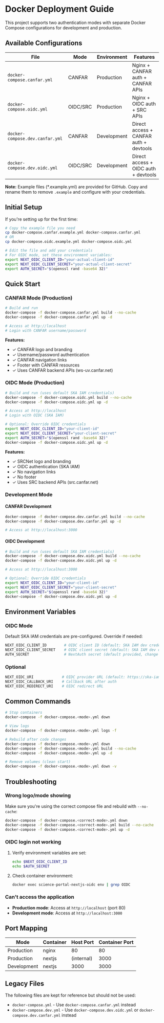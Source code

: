 # Docker Deployment Guide

This project supports two authentication modes with separate Docker Compose configurations for development and production.

## Available Configurations

| File | Mode | Environment | Features |
|------|------|-------------|----------|
| `docker-compose.canfar.yml` | CANFAR | Production | Nginx + CANFAR auth + CANFAR APIs |
| `docker-compose.oidc.yml` | OIDC/SRC | Production | Nginx + OIDC auth + SRC APIs |
| `docker-compose.dev.canfar.yml` | CANFAR | Development | Direct access + CANFAR auth + devtools |
| `docker-compose.dev.oidc.yml` | OIDC/SRC | Development | Direct access + OIDC auth + devtools |

**Note:** Example files (*.example.yml) are provided for GitHub. Copy and rename them to remove `.example` and configure with your credentials.

## Initial Setup

If you're setting up for the first time:

```bash
# Copy the example file you need
cp docker-compose.canfar.example.yml docker-compose.canfar.yml
# OR
cp docker-compose.oidc.example.yml docker-compose.oidc.yml

# Edit the file and add your credentials
# For OIDC mode, set these environment variables:
export NEXT_OIDC_CLIENT_ID="your-actual-client-id"
export NEXT_OIDC_CLIENT_SECRET="your-actual-client-secret"
export AUTH_SECRET="$(openssl rand -base64 32)"
```

## Quick Start

### CANFAR Mode (Production)

```bash
# Build and run
docker-compose -f docker-compose.canfar.yml build --no-cache
docker-compose -f docker-compose.canfar.yml up -d

# Access at http://localhost
# Login with CANFAR username/password
```

**Features:**
- ✓ CANFAR logo and branding
- ✓ Username/password authentication
- ✓ CANFAR navigation links
- ✓ Footer with CANFAR resources
- ✓ Uses CANFAR backend APIs (ws-uv.canfar.net)

### OIDC Mode (Production)

```bash
# Build and run (uses default SKA IAM credentials)
docker-compose -f docker-compose.oidc.yml build --no-cache
docker-compose -f docker-compose.oidc.yml up -d

# Access at http://localhost
# Login with OIDC (SKA IAM)

# Optional: Override OIDC credentials
export NEXT_OIDC_CLIENT_ID="your-client-id"
export NEXT_OIDC_CLIENT_SECRET="your-client-secret"
export AUTH_SECRET="$(openssl rand -base64 32)"
docker-compose -f docker-compose.oidc.yml up -d
```

**Features:**
- ✓ SRCNet logo and branding
- ✓ OIDC authentication (SKA IAM)
- ✓ No navigation links
- ✓ No footer
- ✓ Uses SRC backend APIs (src.canfar.net)

### Development Mode

#### CANFAR Development

```bash
docker-compose -f docker-compose.dev.canfar.yml build --no-cache
docker-compose -f docker-compose.dev.canfar.yml up -d

# Access at http://localhost:3000
```

#### OIDC Development

```bash
# Build and run (uses default SKA IAM credentials)
docker-compose -f docker-compose.dev.oidc.yml build --no-cache
docker-compose -f docker-compose.dev.oidc.yml up -d

# Access at http://localhost:3000

# Optional: Override OIDC credentials
export NEXT_OIDC_CLIENT_ID="your-client-id"
export NEXT_OIDC_CLIENT_SECRET="your-client-secret"
export AUTH_SECRET="$(openssl rand -base64 32)"
docker-compose -f docker-compose.dev.oidc.yml up -d
```

## Environment Variables

### OIDC Mode

Default SKA IAM credentials are pre-configured. Override if needed:

```bash
NEXT_OIDC_CLIENT_ID        # OIDC client ID (default: SKA IAM dev credentials)
NEXT_OIDC_CLIENT_SECRET    # OIDC client secret (default: SKA IAM dev credentials)
AUTH_SECRET                # NextAuth secret (default provided, change for production)
```

### Optional

```bash
NEXT_OIDC_URI             # OIDC provider URL (default: https://ska-iam.stfc.ac.uk/)
NEXT_OIDC_CALLBACK_URI    # Callback URL after auth
NEXT_OIDC_REDIRECT_URI    # OIDC redirect URL
```

## Common Commands

```bash
# Stop containers
docker-compose -f docker-compose.<mode>.yml down

# View logs
docker-compose -f docker-compose.<mode>.yml logs -f

# Rebuild after code changes
docker-compose -f docker-compose.<mode>.yml down
docker-compose -f docker-compose.<mode>.yml build --no-cache
docker-compose -f docker-compose.<mode>.yml up -d

# Remove volumes (clean start)
docker-compose -f docker-compose.<mode>.yml down -v
```

## Troubleshooting

### Wrong logo/mode showing

Make sure you're using the correct compose file and rebuild with `--no-cache`:

```bash
docker-compose -f docker-compose.<correct-mode>.yml down
docker-compose -f docker-compose.<correct-mode>.yml build --no-cache
docker-compose -f docker-compose.<correct-mode>.yml up -d
```

### OIDC login not working

1. Verify environment variables are set:
   ```bash
   echo $NEXT_OIDC_CLIENT_ID
   echo $AUTH_SECRET
   ```

2. Check container environment:
   ```bash
   docker exec science-portal-nextjs-oidc env | grep OIDC
   ```

### Can't access the application

- **Production mode**: Access at `http://localhost` (port 80)
- **Development mode**: Access at `http://localhost:3000`

## Port Mapping

| Mode | Container | Host Port | Container Port |
|------|-----------|-----------|----------------|
| Production | nginx | 80 | 80 |
| Production | nextjs | (internal) | 3000 |
| Development | nextjs | 3000 | 3000 |

## Legacy Files

The following files are kept for reference but should not be used:

- `docker-compose.yml` - Use `docker-compose.canfar.yml` instead
- `docker-compose.dev.yml` - Use `docker-compose.dev.oidc.yml` or `docker-compose.dev.canfar.yml` instead
